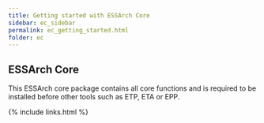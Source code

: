 ```yaml
---
title: Getting started with ESSArch Core
sidebar: ec_sidebar
permalink: ec_getting_started.html
folder: ec
---
```


## ESSArch Core

This ESSArch core package contains all core functions and is required to be installed before other tools such as ETP, ETA or EPP.

{% include links.html %}
